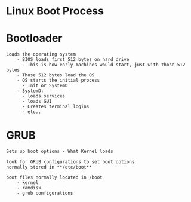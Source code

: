 # Linux Boot Process

# Bootloader
    Loads the operating system
        - BIOS loads first 512 bytes on hard drive
          - This is how early machines would start, just with those 512 bytes
        - Those 512 bytes load the OS
        - OS starts the initial process
          - Init or SystemD
        - SystemD:
          - loads services
          - loads GUI
          - Creates terminal logins
          - etc..

# GRUB
    Sets up boot options - What Kernel loads

    look for GRUB configurations to set boot options
    normally stored in **/etc/boot**

    boot files normally located in /boot
        - kernel
        - ramdisk
        - grub configurations
  

